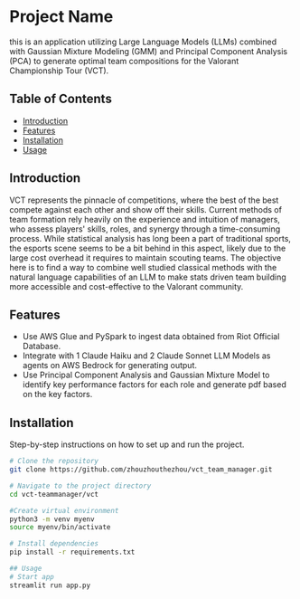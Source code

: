 # Project Name

this is an application utilizing Large Language Models (LLMs) combined with Gaussian Mixture Modeling (GMM) and Principal Component Analysis (PCA) to generate optimal team compositions for the Valorant Championship Tour (VCT).

## Table of Contents

- [Introduction](#introduction)
- [Features](#features)
- [Installation](#installation)
- [Usage](#usage)

## Introduction

VCT represents the pinnacle of competitions, where the best of the best compete against each other and show off their skills.
Current methods of team formation rely heavily on the experience and intuition of managers, who assess players' skills, roles, and synergy through a time-consuming process.
While statistical analysis has long been a part of traditional sports, the esports scene seems to be a bit behind in this aspect, likely due to the large cost overhead it requires to maintain scouting teams.
The objective here is to find a way to combine well studied classical methods with the natural language capabilities of an LLM to make stats driven team building more accessible and cost-effective to the Valorant community.

## Features

- Use AWS Glue and PySpark to ingest data obtained from Riot Official Database.
- Integrate with 1 Claude Haiku and 2 Claude Sonnet LLM Models as agents on AWS Bedrock for generating output.
- Use Principal Component Analysis and Gaussian Mixture Model to identify key performance factors for each role and generate pdf based on the key factors.

## Installation

Step-by-step instructions on how to set up and run the project.

```bash
# Clone the repository
git clone https://github.com/zhouzhouthezhou/vct_team_manager.git

# Navigate to the project directory
cd vct-teammanager/vct

#Create virtual environment
python3 -m venv myenv
source myenv/bin/activate

# Install dependencies
pip install -r requirements.txt

## Usage
# Start app
streamlit run app.py


```
